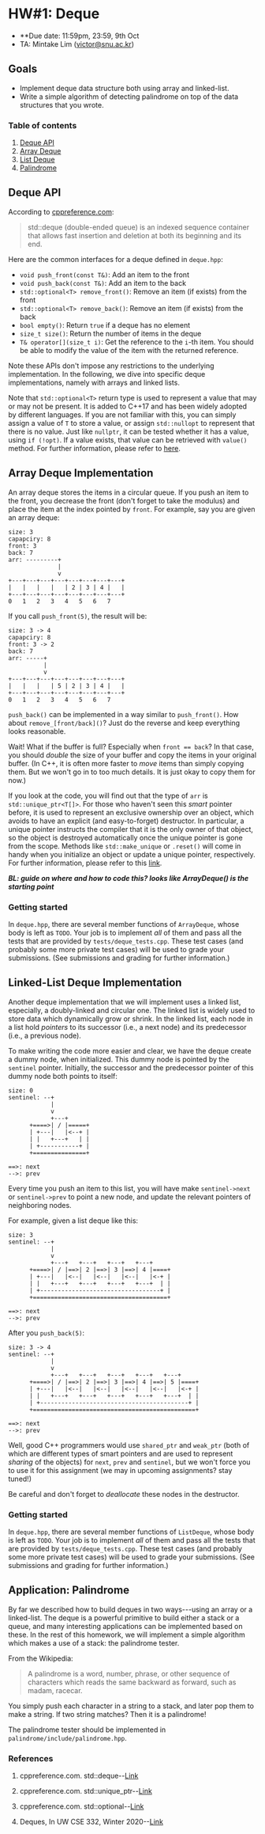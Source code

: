 # HW#1: Deque

* **Due date: 11:59pm, 23:59, 9th Oct
* TA: Mintake Lim (victor@snu.ac.kr)

## Goals

* Implement deque data structure both using array and linked-list. 
* Write a simple algorithm of detecting palindrome on top of the data structures that you wrote.

### Table of contents

1. [Deque API](#Deque-API)
2. [Array Deque](#Array-Deque)
3. [List Deque](#List-Deque)
4. [Palindrome](#Palindrome)

## Deque API

According to [cppreference.com](https://en.cppreference.com/w/cpp/container/deque):
> std::deque (double-ended queue) is an indexed sequence container that allows
> fast insertion and deletion at both its beginning and its end.

Here are the common interfaces for a deque defined in `deque.hpp`:
* `void push_front(const T&)`: Add an item to the front
* `void push_back(const T&)`: Add an item to the back
* `std::optional<T> remove_front()`: Remove an item (if exists) from the front
* `std::optional<T> remove_back()`: Remove an item (if exists) from the back
* `bool empty()`: Return `true` if a deque has no element
* `size_t size()`: Return the number of items in the deque
* `T& operator[](size_t i)`: Get the reference to the `i`-th item. You should be
                             able to modify the value of the item with the
                             returned reference.

Note these APIs don't impose any restrictions to the underlying implementation.
In the following, we dive into specific deque implementations, namely with
arrays and linked lists.

Note that `std::optional<T>` return type is used to represent a value
that may or may not be present. It is added to C++17 and has been
widely adopted by different languages.
If you are not familiar with this, you can simply assign 
a value of `T` to store a value, or assign `std::nullopt` to represent that
there is no value. Just like `nullptr`, it can be tested whether it has a value,
using `if (!opt)`. If a value exists, that value can be retrieved with `value()`
method. For further information, please refer to [here](https://en.cppreference.com/w/cpp/utility/optional).

## Array Deque Implementation

An array deque stores the items in a circular queue. If you push an item to
the front, you decrease the front (don't forget to take the modulus) and place
the item at the index pointed by `front`. For example, say you are given an
array deque:

```
size: 3
capapciry: 8
front: 3 
back: 7
arr: ---------+
              |
              v 
+---+---+---+---+---+---+---+---+
|   |   |   |   | 2 | 3 | 4 |   |
+---+---+---+---+---+---+---+---+
0   1   2   3   4   5   6   7
```

If you call `push_front(5)`, the result will be:


```
size: 3 -> 4
capapciry: 8
front: 3 -> 2
back: 7
arr: -----+
          |
          v 
+---+---+---+---+---+---+---+---+
|   |   |   | 5 | 2 | 3 | 4 |   |
+---+---+---+---+---+---+---+---+
0   1   2   3   4   5   6   7
```

`push_back()` can be implemented in a way similar to `push_front()`. How about
`remove_[front/back]()`? Just do the reverse and keep everything looks reasonable.

Wait! What if the buffer is full? Especially when `front == back`? In
that case, you should _double_ the size of your buffer and copy the items
in your original buffer. (In C++, it is often more faster to _move_ items
than simply copying them. But we won't go in to too much details. It is just
okay to copy them for now.)

If you look at the code, you will find out that the type of `arr` is
`std::unique_ptr<T[]>`. For those who haven't seen this _smart_
pointer before, it is used to represent an exclusive ownership over an
object, which avoids to have an explicit (and easy-to-forget)
destructor. In particular, a unique pointer instructs the compiler
that it is the only owner of that object, so the object is destroyed
automatically once the unique pointer is gone from the scope. Methods
like `std::make_unique` or `.reset()` will come in handy when you
initialize an object or update a unique pointer, respectively. For
further information, please refer to this
[link](https://en.cppreference.com/w/cpp/memory/unique_ptr).

***BL: guide on where and how to code this? looks like ArrayDeque() is
   the starting point***

### Getting started

In `deque.hpp`, there are several member functions of `ArrayDeque`, whose body
is left as `TODO`. Your job is to implement _all_ of them and pass all the tests
that are provided by `tests/deque_tests.cpp`. These test cases (and probably
some more private test cases) will be used to grade your submissions. (See
submissions and grading for further information.)

## Linked-List Deque Implementation

Another deque implementation that we will implement uses a linked
list, especially, a doubly-linked and circular one. The linked list is
widely used to store data which dynamically grow or shrink. In the
linked list, each node in a list hold _pointers_ to its successor
(i.e., a next node) and its predecessor (i.e., a previous node).


To make writing the code more easier and clear, we have the deque create a
dummy node, when initialized. This dummy node is pointed by the `sentinel`
pointer. Initially, the successor and the predecessor pointer of this dummy node
both points to itself:

```
size: 0
sentinel: --+
            |
            v
            +---+
      +====>| / |=====+
      | +---|   |<--+ |
      | |   +---+   | |
      | +-----------+ |
      +===============+

==>: next
-->: prev
```
 
Every time you push an item to this list, you will have make `sentinel->next`
or `sentinel->prev`  to point a new node, and update the relevant pointers of
neighboring nodes.

For example, given a list deque like this:

```
size: 3
sentinel: --+
            |
            v
            +---+   +---+   +---+   +---+
      +====>| / |==>| 2 |==>| 3 |==>| 4 |====+
      | +---|   |<--|   |<--|   |<--|   |<-+ |
      | |   +---+   +---+   +---+   +---+  | |
      | +----------------------------------+ |
      +======================================+

==>: next
-->: prev
```

After you `push_back(5)`:

```
size: 3 -> 4
sentinel: --+
            |
            v
            +---+   +---+   +---+   +---+   +---+
      +====>| / |==>| 2 |==>| 3 |==>| 4 |==>| 5 |====+
      | +---|   |<--|   |<--|   |<--|   |<--|   |<-+ |
      | |   +---+   +---+   +---+   +---+   +---+  | |
      | +------------------------------------------+ |
      +==============================================+

==>: next
-->: prev
```

Well, good C++ programmers would use `shared_ptr` and `weak_ptr` (both
of which are different types of smart pointers and are used to
represent _sharing_ of the objects) for `next`, `prev` and `sentinel`,
but we won't force you to use it for this assignment (we may in
upcoming assignments? stay tuned!)

Be careful and don't forget to _deallocate_ these nodes in the destructor.

### Getting started

In `deque.hpp`, there are several member functions of `ListDeque`, whose body
is left as `TODO`. Your job is to implement _all_ of them and pass all the tests
that are provided by `tests/deque_tests.cpp`. These test cases (and probably
some more private test cases) will be used to grade your submissions. (See
submissions and grading for further information.)

## Application: Palindrome

By far we described how to build deques in two ways---using an array
or a linked-list. The deque is a powerful primitive to build either a
stack or a queue, and many interesting applications can be implemented
based on these.  In the rest of this homework, we will implement a
simple algorithm which makes a use of a stack: the palindrome tester.

From the Wikipedia:

> A palindrome is a word, number, phrase, or other sequence of characters which
> reads the same backward as forward, such as madam, racecar.

You simply push each character in a string to a stack, and later pop them to
make a string. If two string matches? Then it is a palindrome!

The palindrome tester should be implemented in `palindrome/include/palindrome.hpp`.

### References

1. cppreference.com. std::deque--[Link](https://en.cppreference.com/w/cpp/container/deque)

2. cppreference.com. std::unique_ptr--[Link](https://en.cppreference.com/w/cpp/memory/unique_ptr)

4. cppreference.com. std::optional--[Link](https://en.cppreference.com/w/cpp/utility/optional)

3. Deques, In UW CSE 332, Winter 2020--[Link](https://courses.cs.washington.edu/courses/cse332/20wi/homework/deque/)
